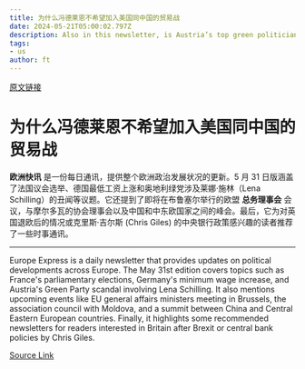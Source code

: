 ```yaml
---
title: 为什么冯德莱恩不希望加入美国同中国的贸易战
date: 2024-05-21T05:00:02.797Z
description: Also in this newsletter, is Austria’s top green politician a compulsive liar?
tags: 
- us
author: ft
---
```


[原文链接](https://ft.com/content/cdc0d397-1a20-4b57-b5b9-5de57bf0c87b)

# 为什么冯德莱恩不希望加入美国同中国的贸易战
**欧洲快讯** 是一份每日通讯，提供整个欧洲政治发展状况的更新。5 月 31 日版涵盖了法国议会选举、德国最低工资上涨和奥地利绿党涉及莱娜·施林（Lena Schilling）的丑闻等议题。它还提到了即将在布鲁塞尔举行的欧盟 **总务理事会** 会议，与摩尔多瓦的协会理事会以及中国和中东欧国家之间的峰会。最后，它为对英国退欧后的情况或克里斯·吉尔斯 (Chris Giles) 的中央银行政策感兴趣的读者推荐了一些时事通讯。


---

Europe Express is a daily newsletter that provides updates on political developments across Europe. The May 31st edition covers topics such as France's parliamentary elections, Germany's minimum wage increase, and Austria's Green Party scandal involving Lena Schilling. It also mentions upcoming events like EU general affairs ministers meeting in Brussels, the association council with Moldova, and a summit between China and Central Eastern European countries. Finally, it highlights some recommended newsletters for readers interested in Britain after Brexit or central bank policies by Chris Giles.

[Source Link](https://ft.com/content/cdc0d397-1a20-4b57-b5b9-5de57bf0c87b)


